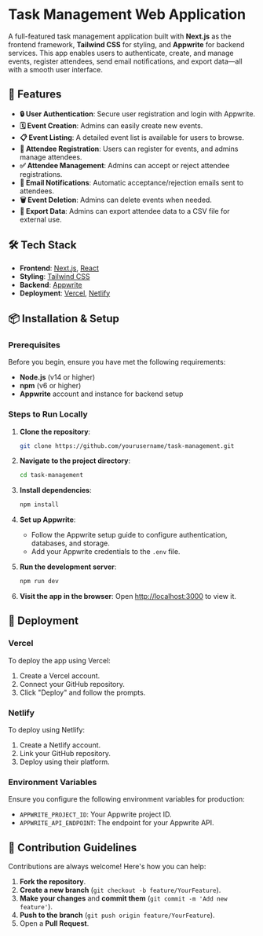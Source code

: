
# Task Management Web Application

A full-featured task management application built with **Next.js** as the frontend framework, **Tailwind CSS** for styling, and **Appwrite** for backend services. This app enables users to authenticate, create, and manage events, register attendees, send email notifications, and export data—all with a smooth user interface.

## 🚀 Features

- **🔒 User Authentication**: Secure user registration and login with Appwrite.
- **🗓️ Event Creation**: Admins can easily create new events.
- **📋 Event Listing**: A detailed event list is available for users to browse.
- **👥 Attendee Registration**: Users can register for events, and admins manage attendees.
- **✅ Attendee Management**: Admins can accept or reject attendee registrations.
- **📧 Email Notifications**: Automatic acceptance/rejection emails sent to attendees.
- **🗑️ Event Deletion**: Admins can delete events when needed.
- **📂 Export Data**: Admins can export attendee data to a CSV file for external use.

## 🛠️ Tech Stack

- **Frontend**: [Next.js](https://nextjs.org/), [React](https://reactjs.org/)
- **Styling**: [Tailwind CSS](https://tailwindcss.com/)
- **Backend**: [Appwrite](https://appwrite.io/)
- **Deployment**: [Vercel](https://vercel.com/), [Netlify](https://www.netlify.com/)

## 📦 Installation & Setup

### Prerequisites

Before you begin, ensure you have met the following requirements:

- **Node.js** (v14 or higher)
- **npm** (v6 or higher)
- **Appwrite** account and instance for backend setup

### Steps to Run Locally

1. **Clone the repository**:
   ```bash
   git clone https://github.com/yourusername/task-management.git
   ```
   
2. **Navigate to the project directory**:
   ```bash
   cd task-management
   ```

3. **Install dependencies**:
   ```bash
   npm install
   ```

4. **Set up Appwrite**:
   - Follow the Appwrite setup guide to configure authentication, databases, and storage.
   - Add your Appwrite credentials to the `.env` file.

5. **Run the development server**:
   ```bash
   npm run dev
   ```

6. **Visit the app in the browser**:
   Open [http://localhost:3000](http://localhost:3000) to view it.

## 🚀 Deployment

### Vercel

To deploy the app using Vercel:

1. Create a Vercel account.
2. Connect your GitHub repository.
3. Click "Deploy" and follow the prompts.

### Netlify

To deploy using Netlify:

1. Create a Netlify account.
2. Link your GitHub repository.
3. Deploy using their platform.

### Environment Variables

Ensure you configure the following environment variables for production:
- `APPWRITE_PROJECT_ID`: Your Appwrite project ID.
- `APPWRITE_API_ENDPOINT`: The endpoint for your Appwrite API.

## 🤝 Contribution Guidelines

Contributions are always welcome! Here's how you can help:

1. **Fork the repository**.
2. **Create a new branch** (`git checkout -b feature/YourFeature`).
3. **Make your changes** and **commit them** (`git commit -m 'Add new feature'`).
4. **Push to the branch** (`git push origin feature/YourFeature`).
5. Open a **Pull Request**.
